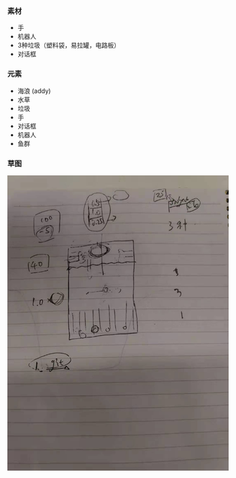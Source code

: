 ### 素材
- 手
- 机器人
- 3种垃圾（塑料袋，易拉罐，电路板）
- 对话框

### 元素
- 海浪 (addy)
- 水草
- 垃圾
- 手  
- 对话框
- 机器人
- 鱼群

### 草图
![](./demands/draft_08.23.jpeg)
